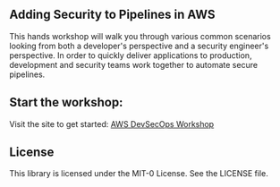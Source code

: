 ## Adding Security to Pipelines in AWS

This hands workshop will walk you through various common scenarios looking from both a developer's perspective and a security engineer's perspective.  In order to quickly deliver applications to production, development and security teams work together to automate secure pipelines.

## Start the workshop:

Visit the site to get started: [AWS DevSecOps Workshop](https://catalog.workshops.aws/devsecops)

## License

This library is licensed under the MIT-0 License. See the LICENSE file.
